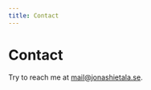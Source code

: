 ```yaml
---
title: Contact
---
```


# Contact

Try to reach me at <a href="mailto:mail@jonashietala.se">mail@jonashietala.se</a>.

